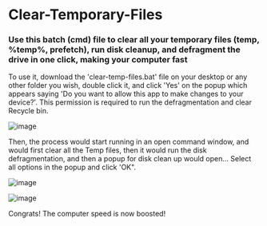 # Clear-Temporary-Files
### Use this batch (cmd) file to clear all your temporary files (temp, %temp%, prefetch), run disk cleanup, and defragment the drive in one click, making your computer fast
To use it, download the 'clear-temp-files.bat' file on your desktop or any other folder you wish, double click it, and click 'Yes' on the popup which appears saying 'Do you want to allow this app to make changes to your device?'. This permission is required to run the defragmentation and clear Recycle bin.

![image](https://user-images.githubusercontent.com/84832364/154003655-920d43bb-827b-41d7-bda2-ca207c735438.png)

Then, the process would start running in an open command window, and would first clear all the Temp files, then it would run the disk defragmentation, and then a popup for disk clean up would open... Select all options in the popup and click 'OK".

![image](https://user-images.githubusercontent.com/84832364/154003499-58588857-bce2-44b6-bcb6-76488429991a.png)

![image](https://user-images.githubusercontent.com/84832364/154003786-d764ea35-6d57-4e53-8dc4-34dc9ae514f0.png)

Congrats! The computer speed is now boosted!
